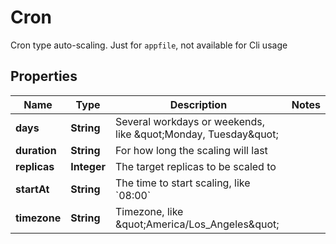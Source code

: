 

# Cron

Cron type auto-scaling. Just for `appfile`, not available for Cli usage

## Properties

| Name | Type | Description | Notes |
|------------ | ------------- | ------------- | -------------|
|**days** | **String** | Several workdays or weekends, like \&quot;Monday, Tuesday\&quot; |  |
|**duration** | **String** | For how long the scaling will last |  |
|**replicas** | **Integer** | The target replicas to be scaled to |  |
|**startAt** | **String** | The time to start scaling, like &#x60;08:00&#x60; |  |
|**timezone** | **String** | Timezone, like \&quot;America/Los_Angeles\&quot; |  |



